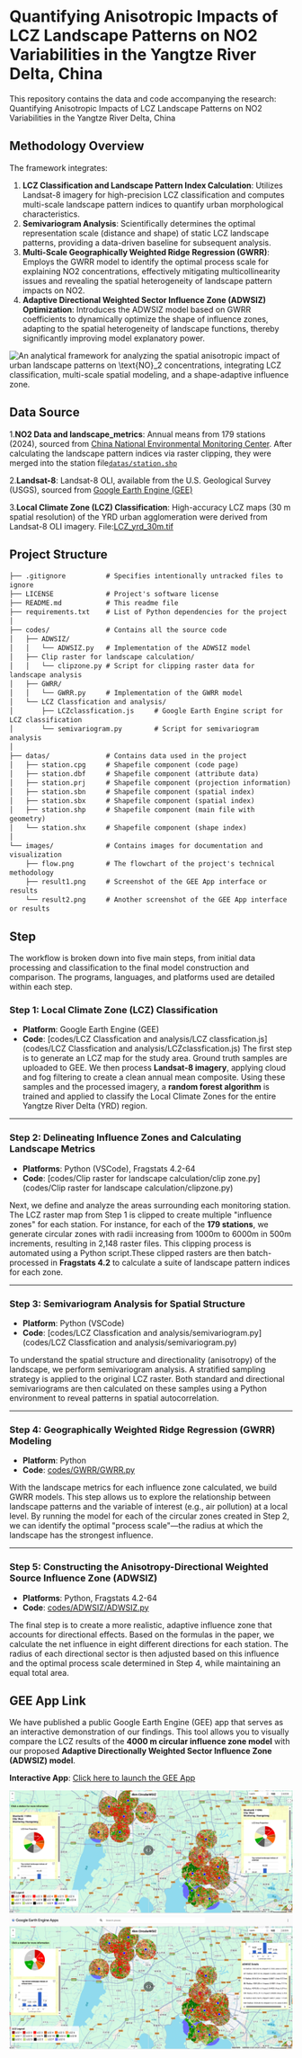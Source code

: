 # Quantifying Anisotropic Impacts of LCZ Landscape Patterns on NO2 Variabilities in the Yangtze River Delta, China

This repository contains the data and code accompanying the research: Quantifying Anisotropic Impacts of LCZ Landscape Patterns on NO2 Variabilities in the Yangtze River Delta, China
##
## Methodology Overview
The framework integrates:

1. **LCZ Classification and Landscape Pattern Index Calculation**: Utilizes Landsat-8 imagery for high-precision LCZ classification and computes multi-scale landscape pattern indices to quantify urban morphological characteristics.
2. **Semivariogram Analysis**: Scientifically determines the optimal representation scale (distance and shape) of static LCZ landscape patterns, providing a data-driven baseline for subsequent analysis.
3. **Multi-Scale Geographically Weighted Ridge Regression (GWRR)**: Employs the GWRR model to identify the optimal process scale for explaining NO2 concentrations, effectively mitigating multicollinearity issues and revealing the spatial heterogeneity of landscape pattern impacts on NO2.
4. **Adaptive Directional Weighted Sector Influence Zone (ADWSIZ) Optimization**: Introduces the ADWSIZ model based on GWRR coefficients to dynamically optimize the shape of influence zones, adapting to the spatial heterogeneity of landscape functions, thereby significantly improving model explanatory power.

![An analytical framework for analyzing the spatial anisotropic impact of urban landscape patterns on $\text{NO}_2$ 
  concentrations, integrating LCZ classification, multi-scale spatial modeling, and a shape-adaptive influence zone.](images/flow.png)


## Data Source
1.**NO2 Data and landscape_metrics**: Annual means from 179 stations (2024), sourced from [China National Environmental Monitoring Center]((https://www.cnemc.cn)). After calculating the landscape pattern indices via raster clipping, they were merged into the station file[`datas/station.shp`](datas/station.shp)

2.**Landsat-8**:  Landsat-8 OLI, available from the U.S. Geological Survey (USGS), sourced from [Google Earth Engine (GEE)](https://developers.google.com/earth-engine/datasets/catalog/LANDSAT_LC08_C02_T1_L2)

3.**Local Climate Zone (LCZ) Classification**: High-accuracy LCZ maps (30 m spatial resolution) of the YRD urban agglomeration were derived from Landsat-8 OLI imagery. File:[LCZ_yrd_30m.tif](https://drive.google.com/file/d/11588PKhp9D6a_Wma4iC9Tq2nytvb13We/view?usp=sharing)

## Project Structure
```
├── .gitignore          # Specifies intentionally untracked files to ignore
├── LICENSE             # Project's software license
├── README.md           # This readme file
├── requirements.txt    # List of Python dependencies for the project
│
├── codes/              # Contains all the source code
│   ├── ADWSIZ/
│   │   └── ADWSIZ.py   # Implementation of the ADWSIZ model
│   ├── Clip raster for landscape calculation/
│   │   └── clipzone.py # Script for clipping raster data for landscape analysis
│   ├── GWRR/
│   │   └── GWRR.py     # Implementation of the GWRR model
│   └── LCZ Classfication and analysis/
│       ├── LCZclassfication.js     # Google Earth Engine script for LCZ classification
│       └── semivariogram.py        # Script for semivariogram analysis
│
├── datas/              # Contains data used in the project
│   ├── station.cpg     # Shapefile component (code page)
│   ├── station.dbf     # Shapefile component (attribute data)
│   ├── station.prj     # Shapefile component (projection information)
│   ├── station.sbn     # Shapefile component (spatial index)
│   ├── station.sbx     # Shapefile component (spatial index)
│   ├── station.shp     # Shapefile component (main file with geometry)
│   └── station.shx     # Shapefile component (shape index)
│
└── images/             # Contains images for documentation and visualization
    ├── flow.png        # The flowchart of the project's technical methodology
    ├── result1.png     # Screenshot of the GEE App interface or results
    └── result2.png     # Another screenshot of the GEE App interface or results
```
## Step
The workflow is broken down into five main steps, from initial data processing and classification to the final model construction and comparison. The programs, languages, and platforms used are detailed within each step.

### Step 1: Local Climate Zone (LCZ) Classification
* **Platform**: Google Earth Engine (GEE)
* **Code**: [codes/LCZ Classfication and analysis/LCZ classfication.js](codes/LCZ Classfication and analysis/LCZclassfication.js)
The first step is to generate an LCZ map for the study area. Ground truth samples are uploaded to GEE. We then process **Landsat-8 imagery**, applying cloud and fog filtering to create a clean annual mean composite. Using these samples and the processed imagery, a **random forest algorithm** is trained and applied to classify the Local Climate Zones for the entire Yangtze River Delta (YRD) region.


---

### Step 2: Delineating Influence Zones and Calculating Landscape Metrics
* **Platforms**: Python (VSCode), Fragstats 4.2-64
* **Code**: [codes/Clip raster for landscape calculation/clip zone.py](codes/Clip raster for landscape calculation/clipzone.py)

Next, we define and analyze the areas surrounding each monitoring station. The LCZ raster map from Step 1 is clipped to create multiple "influence zones" for each station. For instance, for each of the **179 stations**, we generate circular zones with radii increasing from 1000m to 6000m in 500m increments, resulting in 2,148 raster files. This clipping process is automated using a Python script.These clipped rasters are then batch-processed in **Fragstats 4.2** to calculate a suite of landscape pattern indices for each zone.


---

### Step 3: Semivariogram Analysis for Spatial Structure
* **Platform**: Python (VSCode)
* **Code**: [codes/LCZ Classfication and analysis/semivariogram.py](codes/LCZ Classfication and analysis/semivariogram.py)

To understand the spatial structure and directionality (anisotropy) of the landscape, we perform semivariogram analysis. A stratified sampling strategy is applied to the original LCZ raster. Both standard and directional semivariograms are then calculated on these samples using a Python environment to reveal patterns in spatial autocorrelation.



---

### Step 4: Geographically Weighted Ridge Regression (GWRR) Modeling
* **Platform**: Python
* **Code**: [codes/GWRR/GWRR.py](codes/GWRR/GWRR.py)

With the landscape metrics for each influence zone calculated, we build GWRR models. This step allows us to explore the relationship between landscape patterns and the variable of interest (e.g., air pollution) at a local level. By running the model for each of the circular zones created in Step 2, we can identify the optimal "process scale"—the radius at which the landscape has the strongest influence.


---

### Step 5: Constructing the Anisotropy-Directional Weighted Source Influence Zone (ADWSIZ)
* **Platforms**: Python, Fragstats 4.2-64
* **Code**: [codes/ADWSIZ/ADWSIZ.py](codes/ADWSIZ/ADWSIZ.py)

The final step is to create a more realistic, adaptive influence zone that accounts for directional effects. Based on the formulas in the paper, we calculate the net influence in eight different directions for each station. The radius of each directional sector is then adjusted based on this influence and the optimal process scale determined in Step 4, while maintaining an equal total area.






## GEE App Link

We have published a public Google Earth Engine (GEE) app that serves as an interactive demonstration of our findings. This tool allows you to visually compare the LCZ results of the **4000 m circular influence zone model** with our proposed **Adaptive Directionally Weighted Sector Influence Zone (ADWSIZ) model**. 

**Interactive App**: [Click here to launch the GEE App](https://ee-l2892786691.projects.earthengine.app/view/adwsiz-vs-circle)

![images/result1.png](images/result1.png)
![images/result2.png](images/result2.png)
